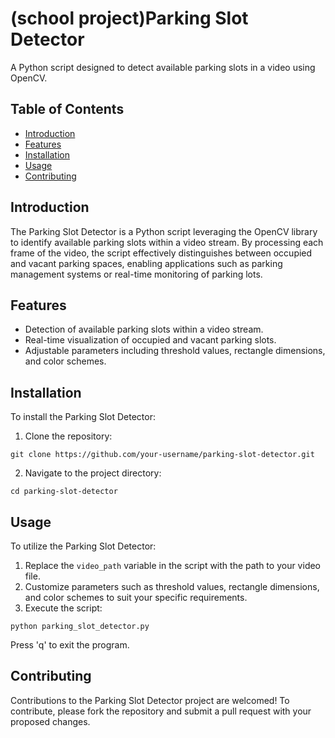 

<body>

<h1>(school project)Parking Slot Detector</h1>

<p>A Python script designed to detect available parking slots in a video using OpenCV.</p>

<h2>Table of Contents</h2>

<ul>
  <li><a href="#introduction">Introduction</a></li>
  <li><a href="#features">Features</a></li>
  <li><a href="#installation">Installation</a></li>
  <li><a href="#usage">Usage</a></li>
  <li><a href="#contributing">Contributing</a></li>

</ul>

<h2 id="introduction">Introduction</h2>

<p>The Parking Slot Detector is a Python script leveraging the OpenCV library to identify available parking slots within a video stream. By processing each frame of the video, the script effectively distinguishes between occupied and vacant parking spaces, enabling applications such as parking management systems or real-time monitoring of parking lots.</p>

<h2 id="features">Features</h2>

<ul>
  <li>Detection of available parking slots within a video stream.</li>
  <li>Real-time visualization of occupied and vacant parking slots.</li>
  <li>Adjustable parameters including threshold values, rectangle dimensions, and color schemes.</li>
</ul>

<h2 id="installation">Installation</h2>

<p>To install the Parking Slot Detector:</p>

<ol>
  <li>Clone the repository:</li>
</ol>

<pre><code>git clone https://github.com/your-username/parking-slot-detector.git
</code></pre>

<ol start="2">
  <li>Navigate to the project directory:</li>
</ol>

<pre><code>cd parking-slot-detector
</code></pre>

<h2 id="usage">Usage</h2>

<p>To utilize the Parking Slot Detector:</p>

<ol>
  <li>Replace the <code>video_path</code> variable in the script with the path to your video file.</li>
  <li>Customize parameters such as threshold values, rectangle dimensions, and color schemes to suit your specific requirements.</li>
  <li>Execute the script:</li>
</ol>

<pre><code>python parking_slot_detector.py
</code></pre>

<p>Press 'q' to exit the program.</p>

<h2 id="contributing">Contributing</h2>

<p>Contributions to the Parking Slot Detector project are welcomed! To contribute, please fork the repository and submit a pull request with your proposed changes.</p>





</body>

